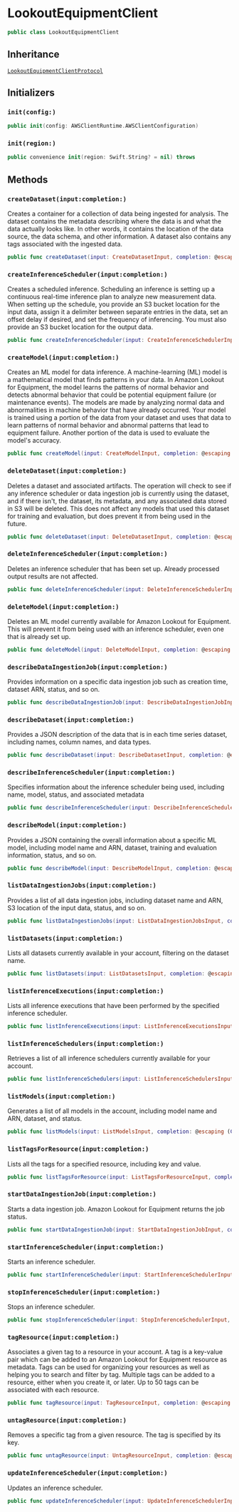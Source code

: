 # LookoutEquipmentClient

``` swift
public class LookoutEquipmentClient 
```

## Inheritance

[`LookoutEquipmentClientProtocol`](/aws-sdk-swift/reference/0.x/AWSLookoutEquipment/LookoutEquipmentClientProtocol)

## Initializers

### `init(config:)`

``` swift
public init(config: AWSClientRuntime.AWSClientConfiguration) 
```

### `init(region:)`

``` swift
public convenience init(region: Swift.String? = nil) throws 
```

## Methods

### `createDataset(input:completion:)`

Creates a container for a collection of data being ingested for analysis. The dataset
contains the metadata describing where the data is and what the data actually looks like.
In other words, it contains the location of the data source, the data schema, and other
information. A dataset also contains any tags associated with the ingested data.

``` swift
public func createDataset(input: CreateDatasetInput, completion: @escaping (ClientRuntime.SdkResult<CreateDatasetOutputResponse, CreateDatasetOutputError>) -> Void)
```

### `createInferenceScheduler(input:completion:)`

Creates a scheduled inference. Scheduling an inference is setting up a continuous
real-time inference plan to analyze new measurement data. When setting up the schedule, you
provide an S3 bucket location for the input data, assign it a delimiter between separate
entries in the data, set an offset delay if desired, and set the frequency of inferencing.
You must also provide an S3 bucket location for the output data.

``` swift
public func createInferenceScheduler(input: CreateInferenceSchedulerInput, completion: @escaping (ClientRuntime.SdkResult<CreateInferenceSchedulerOutputResponse, CreateInferenceSchedulerOutputError>) -> Void)
```

### `createModel(input:completion:)`

Creates an ML model for data inference.
A machine-learning (ML) model is a mathematical model that finds patterns in your data.
In Amazon Lookout for Equipment, the model learns the patterns of normal behavior and detects abnormal
behavior that could be potential equipment failure (or maintenance events). The models are
made by analyzing normal data and abnormalities in machine behavior that have already
occurred.
Your model is trained using a portion of the data from your dataset and uses that data
to learn patterns of normal behavior and abnormal patterns that lead to equipment failure.
Another portion of the data is used to evaluate the model's accuracy.

``` swift
public func createModel(input: CreateModelInput, completion: @escaping (ClientRuntime.SdkResult<CreateModelOutputResponse, CreateModelOutputError>) -> Void)
```

### `deleteDataset(input:completion:)`

Deletes a dataset and associated artifacts. The operation will check to see if any
inference scheduler or data ingestion job is currently using the dataset, and if there
isn't, the dataset, its metadata, and any associated data stored in S3 will be deleted.
This does not affect any models that used this dataset for training and evaluation, but
does prevent it from being used in the future.

``` swift
public func deleteDataset(input: DeleteDatasetInput, completion: @escaping (ClientRuntime.SdkResult<DeleteDatasetOutputResponse, DeleteDatasetOutputError>) -> Void)
```

### `deleteInferenceScheduler(input:completion:)`

Deletes an inference scheduler that has been set up. Already processed output results
are not affected.

``` swift
public func deleteInferenceScheduler(input: DeleteInferenceSchedulerInput, completion: @escaping (ClientRuntime.SdkResult<DeleteInferenceSchedulerOutputResponse, DeleteInferenceSchedulerOutputError>) -> Void)
```

### `deleteModel(input:completion:)`

Deletes an ML model currently available for Amazon Lookout for Equipment. This will prevent it from
being used with an inference scheduler, even one that is already set up.

``` swift
public func deleteModel(input: DeleteModelInput, completion: @escaping (ClientRuntime.SdkResult<DeleteModelOutputResponse, DeleteModelOutputError>) -> Void)
```

### `describeDataIngestionJob(input:completion:)`

Provides information on a specific data ingestion job such as creation time, dataset
ARN, status, and so on.

``` swift
public func describeDataIngestionJob(input: DescribeDataIngestionJobInput, completion: @escaping (ClientRuntime.SdkResult<DescribeDataIngestionJobOutputResponse, DescribeDataIngestionJobOutputError>) -> Void)
```

### `describeDataset(input:completion:)`

Provides a JSON description of the data that is in each time series dataset, including names, column names, and data types.

``` swift
public func describeDataset(input: DescribeDatasetInput, completion: @escaping (ClientRuntime.SdkResult<DescribeDatasetOutputResponse, DescribeDatasetOutputError>) -> Void)
```

### `describeInferenceScheduler(input:completion:)`

Specifies information about the inference scheduler being used, including name, model,
status, and associated metadata

``` swift
public func describeInferenceScheduler(input: DescribeInferenceSchedulerInput, completion: @escaping (ClientRuntime.SdkResult<DescribeInferenceSchedulerOutputResponse, DescribeInferenceSchedulerOutputError>) -> Void)
```

### `describeModel(input:completion:)`

Provides a JSON containing the overall information about a specific ML model, including model name and ARN,
dataset, training and evaluation information, status, and so on.

``` swift
public func describeModel(input: DescribeModelInput, completion: @escaping (ClientRuntime.SdkResult<DescribeModelOutputResponse, DescribeModelOutputError>) -> Void)
```

### `listDataIngestionJobs(input:completion:)`

Provides a list of all data ingestion jobs, including dataset name and ARN, S3 location
of the input data, status, and so on.

``` swift
public func listDataIngestionJobs(input: ListDataIngestionJobsInput, completion: @escaping (ClientRuntime.SdkResult<ListDataIngestionJobsOutputResponse, ListDataIngestionJobsOutputError>) -> Void)
```

### `listDatasets(input:completion:)`

Lists all datasets currently available in your account, filtering on the dataset name.

``` swift
public func listDatasets(input: ListDatasetsInput, completion: @escaping (ClientRuntime.SdkResult<ListDatasetsOutputResponse, ListDatasetsOutputError>) -> Void)
```

### `listInferenceExecutions(input:completion:)`

Lists all inference executions that have been performed by the specified inference
scheduler.

``` swift
public func listInferenceExecutions(input: ListInferenceExecutionsInput, completion: @escaping (ClientRuntime.SdkResult<ListInferenceExecutionsOutputResponse, ListInferenceExecutionsOutputError>) -> Void)
```

### `listInferenceSchedulers(input:completion:)`

Retrieves a list of all inference schedulers currently available for your account.

``` swift
public func listInferenceSchedulers(input: ListInferenceSchedulersInput, completion: @escaping (ClientRuntime.SdkResult<ListInferenceSchedulersOutputResponse, ListInferenceSchedulersOutputError>) -> Void)
```

### `listModels(input:completion:)`

Generates a list of all models in the account, including model name and ARN, dataset,
and status.

``` swift
public func listModels(input: ListModelsInput, completion: @escaping (ClientRuntime.SdkResult<ListModelsOutputResponse, ListModelsOutputError>) -> Void)
```

### `listTagsForResource(input:completion:)`

Lists all the tags for a specified resource, including key and value.

``` swift
public func listTagsForResource(input: ListTagsForResourceInput, completion: @escaping (ClientRuntime.SdkResult<ListTagsForResourceOutputResponse, ListTagsForResourceOutputError>) -> Void)
```

### `startDataIngestionJob(input:completion:)`

Starts a data ingestion job. Amazon Lookout for Equipment returns the job status.

``` swift
public func startDataIngestionJob(input: StartDataIngestionJobInput, completion: @escaping (ClientRuntime.SdkResult<StartDataIngestionJobOutputResponse, StartDataIngestionJobOutputError>) -> Void)
```

### `startInferenceScheduler(input:completion:)`

Starts an inference scheduler.

``` swift
public func startInferenceScheduler(input: StartInferenceSchedulerInput, completion: @escaping (ClientRuntime.SdkResult<StartInferenceSchedulerOutputResponse, StartInferenceSchedulerOutputError>) -> Void)
```

### `stopInferenceScheduler(input:completion:)`

Stops an inference scheduler.

``` swift
public func stopInferenceScheduler(input: StopInferenceSchedulerInput, completion: @escaping (ClientRuntime.SdkResult<StopInferenceSchedulerOutputResponse, StopInferenceSchedulerOutputError>) -> Void)
```

### `tagResource(input:completion:)`

Associates a given tag to a resource in your account. A tag is a key-value pair which
can be added to an Amazon Lookout for Equipment resource as metadata. Tags can be used for organizing your
resources as well as helping you to search and filter by tag. Multiple tags can be added to
a resource, either when you create it, or later. Up to 50 tags can be associated with each
resource.

``` swift
public func tagResource(input: TagResourceInput, completion: @escaping (ClientRuntime.SdkResult<TagResourceOutputResponse, TagResourceOutputError>) -> Void)
```

### `untagResource(input:completion:)`

Removes a specific tag from a given resource. The tag is specified by its key.

``` swift
public func untagResource(input: UntagResourceInput, completion: @escaping (ClientRuntime.SdkResult<UntagResourceOutputResponse, UntagResourceOutputError>) -> Void)
```

### `updateInferenceScheduler(input:completion:)`

Updates an inference scheduler.

``` swift
public func updateInferenceScheduler(input: UpdateInferenceSchedulerInput, completion: @escaping (ClientRuntime.SdkResult<UpdateInferenceSchedulerOutputResponse, UpdateInferenceSchedulerOutputError>) -> Void)
```
